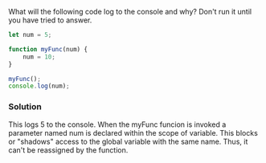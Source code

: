 What will the following code log to the console and why? Don't run it until you have tried to answer.

```JavaScript
let num = 5;

function myFunc(num) {
    num = 10;
}

myFunc();
console.log(num);
```

### Solution
This logs 5 to the console. When the myFunc funcion is invoked a parameter named num is declared within the scope of variable. This blocks or "shadows" access to the global variable with the same name. Thus, it can't be reassigned by the function.